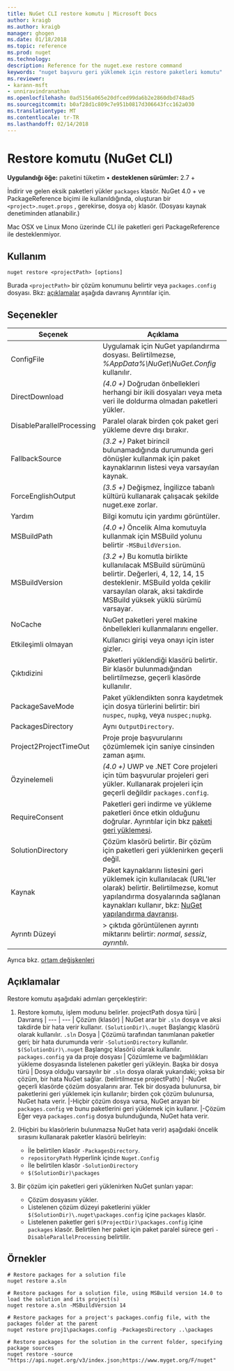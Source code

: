 ```yaml
---
title: NuGet CLI restore komutu | Microsoft Docs
author: kraigb
ms.author: kraigb
manager: ghogen
ms.date: 01/18/2018
ms.topic: reference
ms.prod: nuget
ms.technology: 
description: Reference for the nuget.exe restore command
keywords: "nuget başvuru geri yüklemek için restore paketleri komutu"
ms.reviewer:
- karann-msft
- unniravindranathan
ms.openlocfilehash: 0ad5156a065e20dfced99da6b2e2860dbd748ad5
ms.sourcegitcommit: b0af28d1c809c7e951b0817d306643fcc162a030
ms.translationtype: MT
ms.contentlocale: tr-TR
ms.lasthandoff: 02/14/2018
---
```

# <a name="restore-command-nuget-cli"></a>Restore komutu (NuGet CLI)

**Uygulandığı öğe:** paketini tüketim &bullet; **desteklenen sürümler:** 2.7 +

İndirir ve gelen eksik paketleri yükler `packages` klasör. NuGet 4.0 + ve PackageReference biçimi ile kullanıldığında, oluşturan bir `<project>.nuget.props` , gerekirse, dosya `obj` klasör. (Dosyası kaynak denetiminden atlanabilir.)

Mac OSX ve Linux Mono üzerinde CLI ile paketleri geri PackageReference ile desteklenmiyor.

## <a name="usage"></a>Kullanım

```cli
nuget restore <projectPath> [options]
```

Burada `<projectPath>` bir çözüm konumunu belirtir veya `packages.config` dosyası. Bkz: [açıklamalar](#remarks) aşağıda davranış Ayrıntılar için.

## <a name="options"></a>Seçenekler

| Seçenek | Açıklama |
| --- | --- |
| ConfigFile | Uygulamak için NuGet yapılandırma dosyası. Belirtilmezse, *%AppData%\NuGet\NuGet.Config* kullanılır. |
| DirectDownload | *(4.0 +)*  Doğrudan önbellekleri herhangi bir ikili dosyaları veya meta veri ile doldurma olmadan paketleri yükler. |
| DisableParallelProcessing | Paralel olarak birden çok paket geri yükleme devre dışı bırakır. |
| FallbackSource | *(3.2 +)*  Paket birincil bulunamadığında durumunda geri dönüşler kullanmak için paket kaynaklarının listesi veya varsayılan kaynak. |
| ForceEnglishOutput | *(3.5 +)*  Değişmez, İngilizce tabanlı kültürü kullanarak çalışacak şekilde nuget.exe zorlar. |
| Yardım | Bilgi komutu için yardımı görüntüler. |
| MSBuildPath | *(4.0 +)*  Öncelik Alma komutuyla kullanmak için MSBuild yolunu belirtir `-MSBuildVersion`. |
| MSBuildVersion | *(3.2 +)*  Bu komutla birlikte kullanılacak MSBuild sürümünü belirtir. Değerleri, 4, 12, 14, 15 desteklenir. MSBuild yolda çekilir varsayılan olarak, aksi takdirde MSBuild yüksek yüklü sürümü varsayar. |
| NoCache | NuGet paketleri yerel makine önbellekleri kullanmalarını engeller. |
| Etkileşimli olmayan | Kullanıcı girişi veya onayı için ister gizler. |
| Çıktıdizini | Paketleri yüklendiği klasörü belirtir. Bir klasör bulunmadığından belirtilmezse, geçerli klasörde kullanılır. |
| PackageSaveMode | Paket yüklendikten sonra kaydetmek için dosya türlerini belirtir: biri `nuspec`, `nupkg`, veya `nuspec;nupkg`. |
| PackagesDirectory | Aynı `OutputDirectory`. |
| Project2ProjectTimeOut | Proje proje başvurularını çözümlemek için saniye cinsinden zaman aşımı. |
| Özyinelemeli | *(4.0 +)*  UWP ve .NET Core projeleri için tüm başvurular projeleri geri yükler. Kullanarak projeleri için geçerli değildir `packages.config`. |
| RequireConsent | Paketleri geri indirme ve yükleme paketleri önce etkin olduğunu doğrular. Ayrıntılar için bkz [paketi geri yüklemesi](../consume-packages/package-restore.md). |
| SolutionDirectory | Çözüm klasörü belirtir. Bir çözüm için paketleri geri yüklenirken geçerli değil. |
| Kaynak | Paket kaynaklarını listesini geri yüklemek için kullanılacak (URL'ler olarak) belirtir. Belirtilmezse, komut yapılandırma dosyalarında sağlanan kaynakları kullanır, bkz: [NuGet yapılandırma davranışı](../consume-packages/configuring-nuget-behavior.md). |
| Ayrıntı Düzeyi |> çıktıda görüntülenen ayrıntı miktarını belirtir: *normal*, *sessiz*, *ayrıntılı*. |

Ayrıca bkz. [ortam değişkenleri](cli-ref-environment-variables.md)

## <a name="remarks"></a>Açıklamalar

Restore komutu aşağıdaki adımları gerçekleştirir:

1. Restore komutu, işlem modunu belirler.
    projectPath dosya türü | Davranış
    | --- | --- |
    Çözüm (klasör) | NuGet arar bir `.sln` dosya ve aksi takdirde bir hata verir kullanır. `(SolutionDir)\.nuget` Başlangıç klasörü olarak kullanılır.
    `.sln` Dosya | Çözümü tarafından tanımlanan paketler geri; bir hata durumunda verir `-SolutionDirectory` kullanılır. `$(SolutionDir)\.nuget` Başlangıç klasörü olarak kullanılır.
    `packages.config` ya da proje dosyası | Çözümleme ve bağımlılıkları yükleme dosyasında listelenen paketler geri yükleyin.
    Başka bir dosya türü | Dosya olduğu varsayılır bir `.sln` dosya olarak yukarıdaki; yoksa bir çözüm, bir hata NuGet sağlar.
    (belirtilmezse projectPath) | -NuGet geçerli klasörde çözüm dosyalarını arar. Tek bir dosyada bulunursa, bir paketlerini geri yüklemek için kullanılır; birden çok çözüm bulunursa, NuGet hata verir.
    |-Hiçbir çözüm dosya varsa, NuGet arayan bir `packages.config` ve bunu paketlerini geri yüklemek için kullanır.
    |-Çözüm Eğer veya `packages.config` dosya bulunduğunda, NuGet hata verir.

1. (Hiçbiri bu klasörlerin bulunmazsa NuGet hata verir) aşağıdaki öncelik sırasını kullanarak paketler klasörü belirleyin:

    - İle belirtilen klasör `-PackagesDirectory`.
    - `repositoryPath` Hyperlink içinde `Nuget.Config`
    - İle belirtilen klasör `-SolutionDirectory`
    - `$(SolutionDir)\packages`

1. Bir çözüm için paketleri geri yüklenirken NuGet şunları yapar:
    - Çözüm dosyasını yükler.
    - Listelenen çözüm düzeyi paketlerini yükler `$(SolutionDir)\.nuget\packages.config` içine `packages` klasör.
    - Listelenen paketler geri `$(ProjectDir)\packages.config` içine `packages` klasör. Belirtilen her paket için paket paralel sürece geri `-DisableParallelProcessing` belirtilir.

## <a name="examples"></a>Örnekler

```cli
# Restore packages for a solution file
nuget restore a.sln

# Restore packages for a solution file, using MSBuild version 14.0 to load the solution and its project(s)
nuget restore a.sln -MSBuildVersion 14

# Restore packages for a project's packages.config file, with the packages folder at the parent
nuget restore proj1\packages.config -PackagesDirectory ..\packages

# Restore packages for the solution in the current folder, specifying package sources
nuget restore -source "https://api.nuget.org/v3/index.json;https://www.myget.org/F/nuget"
```
